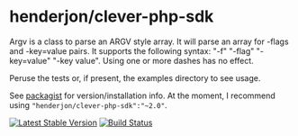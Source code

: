 # henderjon/clever-php-sdk

Argv is a class to parse an ARGV style array. It will parse an array for -flags and
-key=value pairs. It supports the following syntax: "-f" "-flag" "-key=value"
"-key value". Using one or more dashes has no effect.

Peruse the tests or, if present, the examples directory to see usage.

See [packagist](https://packagist.org/packages/henderjon/clever-php-sdk) for version/installation info. At the moment, I recommend using `"henderjon/clever-php-sdk":"~2.0"`.

[![Latest Stable Version](https://poser.pugx.org/henderjon/clever-php-sdk/v/stable.svg)](https://packagist.org/packages/henderjon/clever-php-sdk)
[![Build Status](https://travis-ci.org/henderjon/clever-php-sdk.svg?branch=master)](https://travis-ci.org/henderjon/clever-php-sdk)




